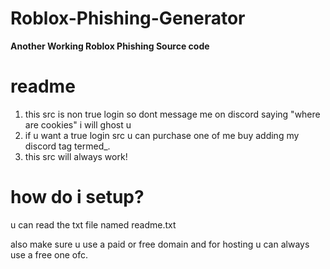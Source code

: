 # Roblox-Phishing-Generator

**Another Working Roblox Phishing Source code**

# readme 
1. this src is non true login so dont message me on discord saying "where are cookies" i will ghost u
2. if u want a true login src u can purchase one of me buy adding my discord tag termed_.
3. this src will always work!

# how do i setup?
u can read the txt file named readme.txt

also make sure u use a paid or free domain and for hosting u can always use a free one ofc.

